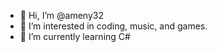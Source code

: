 - 👋 Hi, I’m @ameny32
- 👀 I’m interested in coding, music, and games.
- 🌱 I’m currently learning C#

<!---
ameny32/ameny32 is a ✨ special ✨ repository because its `README.md` (this file) appears on your GitHub profile.
You can click the Preview link to take a look at your changes.
--->
